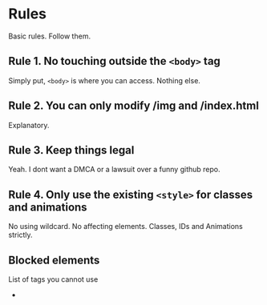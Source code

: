 # Rules

Basic rules. Follow them.

## Rule 1. No touching outside the `<body>` tag
Simply put, `<body>` is where you can access. Nothing else.

## Rule 2. You can only modify /img and /index.html
Explanatory.

## Rule 3. Keep things legal
Yeah. I dont want a DMCA or a lawsuit over a funny github repo.

## Rule 4. Only use the existing `<style>` for classes and animations
No using wildcard. No affecting elements. Classes, IDs and Animations strictly.

## Blocked elements
List of tags you cannot use
- <style> *psst. you can still use the style TAG. just not the element. because it screws up the page, and if you wanna make animations, use the existing style*
- <script>
